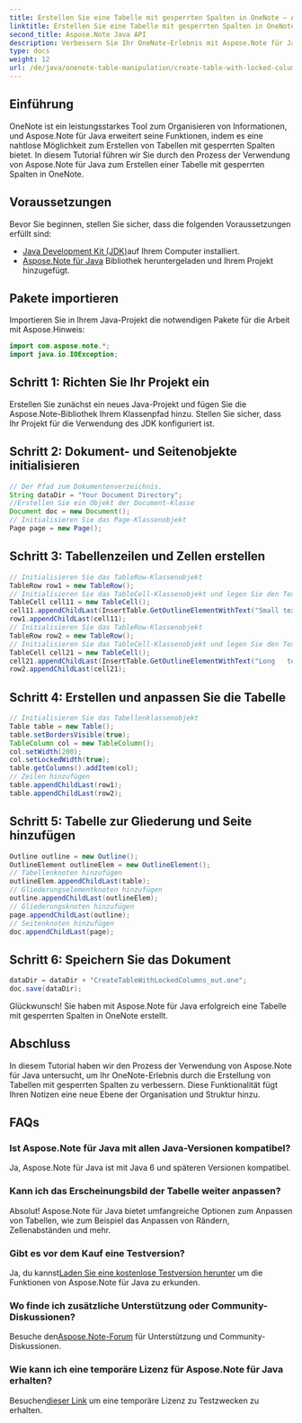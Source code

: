 ```yaml
---
title: Erstellen Sie eine Tabelle mit gesperrten Spalten in OneNote – Aspose.Note
linktitle: Erstellen Sie eine Tabelle mit gesperrten Spalten in OneNote – Aspose.Note
second_title: Aspose.Note Java API
description: Verbessern Sie Ihr OneNote-Erlebnis mit Aspose.Note für Java. Erfahren Sie anhand einer Schritt-für-Schritt-Anleitung, wie Sie Tabellen mit gesperrten Spalten erstellen. Laden Sie jetzt Ihre kostenlose Testversion herunter!
type: docs
weight: 12
url: /de/java/onenote-table-manipulation/create-table-with-locked-columns/
---
```

## Einführung
OneNote ist ein leistungsstarkes Tool zum Organisieren von Informationen, und Aspose.Note für Java erweitert seine Funktionen, indem es eine nahtlose Möglichkeit zum Erstellen von Tabellen mit gesperrten Spalten bietet. In diesem Tutorial führen wir Sie durch den Prozess der Verwendung von Aspose.Note für Java zum Erstellen einer Tabelle mit gesperrten Spalten in OneNote.
## Voraussetzungen
Bevor Sie beginnen, stellen Sie sicher, dass die folgenden Voraussetzungen erfüllt sind:
- [Java Development Kit (JDK)](https://www.oracle.com/java/technologies/javase-downloads.html)auf Ihrem Computer installiert.
- [Aspose.Note für Java](https://downloads.aspose.com/note/java) Bibliothek heruntergeladen und Ihrem Projekt hinzugefügt.
## Pakete importieren
Importieren Sie in Ihrem Java-Projekt die notwendigen Pakete für die Arbeit mit Aspose.Hinweis:
```java
import com.aspose.note.*;
import java.io.IOException;
```
## Schritt 1: Richten Sie Ihr Projekt ein
Erstellen Sie zunächst ein neues Java-Projekt und fügen Sie die Aspose.Note-Bibliothek Ihrem Klassenpfad hinzu. Stellen Sie sicher, dass Ihr Projekt für die Verwendung des JDK konfiguriert ist.
## Schritt 2: Dokument- und Seitenobjekte initialisieren
```java
// Der Pfad zum Dokumentenverzeichnis.
String dataDir = "Your Document Directory";
//Erstellen Sie ein Objekt der Document-Klasse
Document doc = new Document();
// Initialisieren Sie das Page-Klassenobjekt
Page page = new Page();
```
## Schritt 3: Tabellenzeilen und Zellen erstellen
```java
// Initialisieren Sie das TableRow-Klassenobjekt
TableRow row1 = new TableRow();
// Initialisieren Sie das TableCell-Klassenobjekt und legen Sie den Textinhalt fest
TableCell cell11 = new TableCell();
cell11.appendChildLast(InsertTable.GetOutlineElementWithText("Small text"));
row1.appendChildLast(cell11);
// Initialisieren Sie das TableRow-Klassenobjekt
TableRow row2 = new TableRow();
// Initialisieren Sie das TableCell-Klassenobjekt und legen Sie den Textinhalt fest
TableCell cell21 = new TableCell();
cell21.appendChildLast(InsertTable.GetOutlineElementWithText("Long   text    with    several   words and    spaces."));
row2.appendChildLast(cell21);
```
## Schritt 4: Erstellen und anpassen Sie die Tabelle
```java
// Initialisieren Sie das Tabellenklassenobjekt
Table table = new Table();
table.setBordersVisible(true);
TableColumn col = new TableColumn();
col.setWidth(200);
col.setLockedWidth(true);
table.getColumns().addItem(col);
// Zeilen hinzufügen
table.appendChildLast(row1);
table.appendChildLast(row2);
```
## Schritt 5: Tabelle zur Gliederung und Seite hinzufügen
```java
Outline outline = new Outline();
OutlineElement outlineElem = new OutlineElement();
// Tabellenknoten hinzufügen
outlineElem.appendChildLast(table);
// Gliederungselementknoten hinzufügen
outline.appendChildLast(outlineElem);
// Gliederungsknoten hinzufügen
page.appendChildLast(outline);
// Seitenknoten hinzufügen
doc.appendChildLast(page);
```
## Schritt 6: Speichern Sie das Dokument
```java
dataDir = dataDir + "CreateTableWithLockedColumns_out.one";
doc.save(dataDir);
```
Glückwunsch! Sie haben mit Aspose.Note für Java erfolgreich eine Tabelle mit gesperrten Spalten in OneNote erstellt.
## Abschluss
In diesem Tutorial haben wir den Prozess der Verwendung von Aspose.Note für Java untersucht, um Ihr OneNote-Erlebnis durch die Erstellung von Tabellen mit gesperrten Spalten zu verbessern. Diese Funktionalität fügt Ihren Notizen eine neue Ebene der Organisation und Struktur hinzu.
## FAQs
### Ist Aspose.Note für Java mit allen Java-Versionen kompatibel?
Ja, Aspose.Note für Java ist mit Java 6 und späteren Versionen kompatibel.
### Kann ich das Erscheinungsbild der Tabelle weiter anpassen?
Absolut! Aspose.Note für Java bietet umfangreiche Optionen zum Anpassen von Tabellen, wie zum Beispiel das Anpassen von Rändern, Zellenabständen und mehr.
### Gibt es vor dem Kauf eine Testversion?
 Ja, du kannst[Laden Sie eine kostenlose Testversion herunter](https://releases.aspose.com/) um die Funktionen von Aspose.Note für Java zu erkunden.
### Wo finde ich zusätzliche Unterstützung oder Community-Diskussionen?
 Besuche den[Aspose.Note-Forum](https://forum.aspose.com/c/note/28) für Unterstützung und Community-Diskussionen.
### Wie kann ich eine temporäre Lizenz für Aspose.Note für Java erhalten?
 Besuchen[dieser Link](https://purchase.aspose.com/temporary-license/) um eine temporäre Lizenz zu Testzwecken zu erhalten.